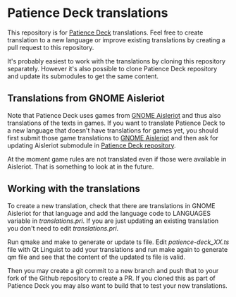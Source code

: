 Patience Deck translations
==========================
This repository is for [Patience Deck](https://github.com/Tomin1/patience-deck)
translations. Feel free to create translation to a new language or improve
existing translations by creating a pull request to this repository.

It's probably easiest to work with the translations by cloning this repository
separately. However it's also possible to clone Patience Deck repository and
update its submodules to get the same content.

Translations from GNOME Aisleriot
---------------------------------
Note that Patience Deck uses games from [GNOME
Aisleriot](https://wiki.gnome.org/Apps/Aisleriot) and thus also translations of
the texts in games. If you want to translate Patience Deck to a new language
that doesn't have translations for games yet, you should first submit those
game translations to [GNOME
Aisleriot](https://gitlab.gnome.org/GNOME/aisleriot/) and then ask for updating
Aisleriot submodule in [Patience Deck
repository](https://github.com/Tomin1/patience-deck).

At the moment game rules are not translated even if those were available in
Aisleriot. That is something to look at in the future.

Working with the translations
-----------------------------
To create a new translation, check that there are translations in GNOME
Aisleriot for that language and add the language code to LANGUAGES variable in
_translations.pri_. If you are just updating an existing translation you don't
need to edit _translations.pri_.

Run qmake and make to generate or update ts file. Edit _patience-deck\_XX.ts_
file with Qt Linguist to add your translations and run make again to generate qm
file and see that the content of the updated ts file is valid.

Then you may create a git commit to a new branch and push that to your fork of
the Github repository to create a PR. If you cloned this as part of Patience
Deck you may also want to build that to test your new translations.
